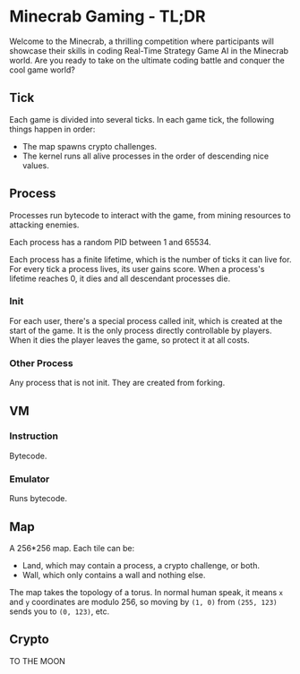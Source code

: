 # Minecrab Gaming - TL;DR

Welcome to the Minecrab, a thrilling competition where participants will showcase their skills in coding Real-Time Strategy Game AI in the Minecrab world. Are you ready to take on the ultimate coding battle and conquer the cool game world?

## Tick

Each game is divided into several ticks. In each game tick, the following things happen in order:
- The map spawns crypto challenges.
- The kernel runs all alive processes in the order of descending nice values.

## Process

Processes run bytecode to interact with the game, from mining resources to attacking enemies.

Each process has a random PID between 1 and 65534.

Each process has a finite lifetime, which is the number of ticks it can live for. For every tick a process lives, its user gains score. When a process's lifetime reaches 0, it dies and all descendant processes die.

### Init

For each user, there's a special process called init, which is created at the start of the game. It is the only process directly controllable by players. When it dies the player leaves the game, so protect it at all costs.

### Other Process

Any process that is not init. They are created from forking.

## VM

### Instruction

Bytecode.

### Emulator

Runs bytecode.

## Map

A 256*256 map. Each tile can be:
- Land, which may contain a process, a crypto challenge, or both.
- Wall, which only contains a wall and nothing else.

The map takes the topology of a torus. In normal human speak, it means `x` and `y` coordinates are modulo 256, so moving by `(1, 0)` from `(255, 123)` sends you to `(0, 123)`, etc.

## Crypto

TO THE MOON
